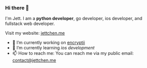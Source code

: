 ### Hi there 👋
I'm Jett. I am a **python developer**, go developer, ios developer, and fullstack web developer.

Visit my website: [jettchen.me](https://jettchen.me)

- 🔭 I’m currently working on [encryptii](https://github.com/JettChenT/encryptii-server)
- 🌱 I’m currently learning *ios development*
- 📫 How to reach me: You can reach me via my public email: contact@jettchen.me

<!--
**JettChenT/JettChenT** is a ✨ _special_ ✨ repository because its `README.md` (this file) appears on your GitHub profile.

Here are some ideas to get you started:

- 🔭 I’m currently working on ...
- 🌱 I’m currently learning ...
- 👯 I’m looking to collaborate on ...
- 🤔 I’m looking for help with ...
- 💬 Ask me about ...
- 📫 How to reach me: ...
- 😄 Pronouns: ...
- ⚡ Fun fact: ...
-->
